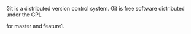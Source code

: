 Git is a distributed version control system.
Git is free software distributed under the GPL


for master and feature1.

